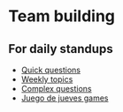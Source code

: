# Team building

## For daily standups

* [Quick questions](./quick-questions.md)
* [Weekly topics](./weekly-topics.md)
* [Complex questions](./complex-questions.md)
* [Juego de jueves games](./juego-de-jueves.md)

